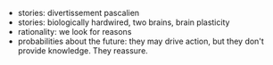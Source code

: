 - stories: divertissement pascalien
- stories: biologically hardwired, two brains, brain plasticity
- rationality: we look for reasons
- probabilities about the future: they may drive action, but they don't provide knowledge. They reassure.